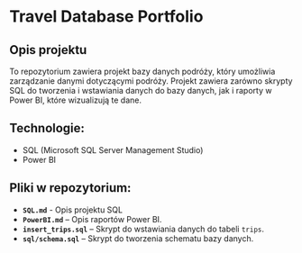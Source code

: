 # Travel Database Portfolio

## Opis projektu
To repozytorium zawiera projekt bazy danych podróży, który umożliwia zarządzanie danymi dotyczącymi podróży. Projekt zawiera zarówno skrypty SQL do tworzenia i wstawiania danych do bazy danych, jak i raporty w Power BI, które wizualizują te dane.

## Technologie:
- SQL (Microsoft SQL Server Management Studio)
- Power BI

## Pliki w repozytorium:
- **`SQL.md`** - Opis projektu SQL
- **`PowerBI.md`** – Opis raportów Power BI.
- **`insert_trips.sql`** – Skrypt do wstawiania danych do tabeli `trips`.
- **`sql/schema.sql`** – Skrypt do tworzenia schematu bazy danych.




